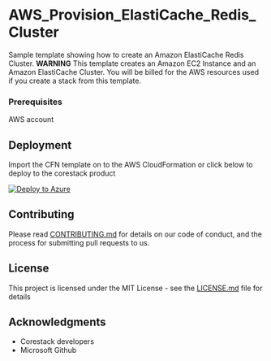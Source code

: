 
# AWS_Provision_ElastiCache_Redis_Cluster

Sample template showing how to create an Amazon ElastiCache Redis Cluster. **WARNING** This template creates an Amazon EC2 Instance and an Amazon ElastiCache Cluster. You will be billed for the AWS resources used if you create a stack from this template.

### Prerequisites

AWS account

## Deployment

Import the CFN template on to the AWS CloudFormation or click below to deploy to the corestack product 

[![Deploy to Azure](https://docs.corestack.io/wp-content/uploads/2019/09/deploy-to-corestack.svg)](http://qa.corestack.io/heatstack/templates?repositories=github&external_redirect=true&name=AWS_Provision_ElastiCache_Redis_Cluster&url=https://raw.githubusercontent.com/corestacklabs/Templates/master/cfn/AWS_Provision_ElastiCache_Redis_Cluster/AWS_Provision_ElastiCache_Redis_Cluster_content.json&engine=cfn&type[0]=Cloud&classification[0]=Provisioning&scope=tenant#/mytemplates)

## Contributing

Please read [CONTRIBUTING.md](https://gist.github.com/karthick-kk/30e4fd3f279492b4f040d5cd569d21d0) for details on our code of conduct, and the process for submitting pull requests to us.

## License

This project is licensed under the MIT License - see the [LICENSE.md](LICENSE.md) file for details

## Acknowledgments

* Corestack developers
* Microsoft Github

